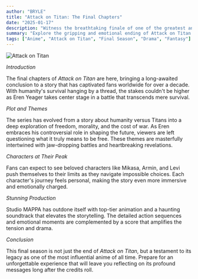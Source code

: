 ```yaml
---
author: "BRYLE"
title: "Attack on Titan: The Final Chapters"
date: "2025-01-17"
description: "Witness the breathtaking finale of one of the greatest anime sagas."
summary: "Explore the gripping and emotional ending of Attack on Titan."
tags: ["Anime", "Attack on Titan", "Final Season", "Drama", "Fantasy"]
---
```


![Attack on Titan](/images/attack-on-titan.jpg)

*Introduction*

The final chapters of *Attack on Titan* are here, bringing a long-awaited conclusion to a story that has captivated fans worldwide for over a decade. With humanity's survival hanging by a thread, the stakes couldn't be higher as Eren Yeager takes center stage in a battle that transcends mere survival.

*Plot and Themes*

The series has evolved from a story about humanity versus Titans into a deep exploration of freedom, morality, and the cost of war. As Eren embraces his controversial role in shaping the future, viewers are left questioning what it truly means to be free. These themes are masterfully intertwined with jaw-dropping battles and heartbreaking revelations.

*Characters at Their Peak*

Fans can expect to see beloved characters like Mikasa, Armin, and Levi push themselves to their limits as they navigate impossible choices. Each character's journey feels personal, making the story even more immersive and emotionally charged.

*Stunning Production*

Studio MAPPA has outdone itself with top-tier animation and a haunting soundtrack that elevates the storytelling. The detailed action sequences and emotional moments are complemented by a score that amplifies the tension and drama.

*Conclusion*

This final season is not just the end of *Attack on Titan*, but a testament to its legacy as one of the most influential anime of all time. Prepare for an unforgettable experience that will leave you reflecting on its profound messages long after the credits roll.

